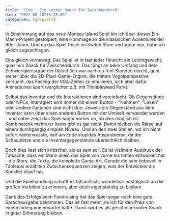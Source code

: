```yaml
---
title: "Cleo - Ein netter Snack für Zwischendurch"
date: "2022-08-28T16:25:00"
categories: [gespielt]
---
```


In Einstimmung auf das neue Monkey Island Spiel bin ich über dieses Ein-Mann-Projekt gestolpert; eine Hommage an die klassischen Adventures der 90er Jahre. Und da das Spiel frisch im Switch Store verfügbar war, habe ich gleich zugeschlagen.

Eins gleich vorneweg: Das Spiel ist in fast jeder Hinsicht ein Leichtgewicht, quasi ein Snack für Zwischendurch. Das fängt an beim Umfang und dem Schwierigkeitsgrad der Rätsel (ich war nach ca fünf Stunden durch), geht weiter über die 2D-Pixel-Game-Engine, die mittels Vogelperspektive versucht, das Feeling der VGA-Zeiten zu emulieren, sich aber dafür Animationen spart (verglichen z.B. mit Thimbleweed Park).

Selbst das Inventar und die Interaktionen sind vereinfacht: Ob Gegenstände oder NPCs, interagiert wird immer mit einem Button - "Nehmen", "Lesen" oder andere Optionen sind nicht drin. Jeweils ein Gegenstand aus dem Inventar kann über einen anderen Button mit der Umwelt verwendet werden - und dabei zeigt das Spiel sogar vorher an, ob dies möglich ist. Kombinatorik mehrerer Items gibt es gar nicht. Damit bleiben die Rätsel auf einem durchgängig simplen Niveau. Und an den zwei Stellen, wo ich nicht sofort weiterwusste, half am Ende stupides Ausprobieren, da die Schauplätze und die Inventargegenstände übersichtlich bleiben.

Doch dies liest sich kritischer, als es sein soll. Es ist vielmehr Ausdruck der Tatsache, dass ein Mann allein das Spiel von vorne bis hinten entwickelt hat - die Story, die Texte, die komplette Game-Art. Gerade die sehr liebevoll in Tableaus erzählten Zwischensequenzen zeigen, was der Entwickler als Künstler drauf hat.

Und die Spielhandlung schafft es tatsächlich, wunderbar nostalgisch an die großen Vorbilder zu erinnern, aber doch eigenständig zu bleiben.

Dank des Erfolgs beim Fundraising hat das Spiel sogar noch eine gute Sprachausgabe bekommen. Das ist fast mehr, als ich für den Preis von einem Indiegame erwartet hätte. Damit wird es als geschmackvoller Snack in guter Erinnerung bleiben.